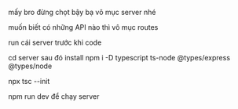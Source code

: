 mấy bro đừng chọt bậy bạ vô mục server nhé

muốn biết có những API nào thì vô mục routes

run cái server trước khi code

cd server 
sau đó install
npm i -D typescript ts-node @types/express @types/node

npx tsc --init

npm run dev để chạy server

